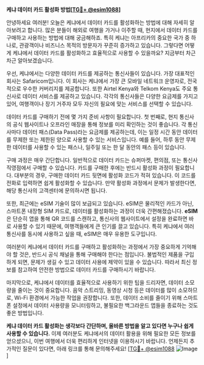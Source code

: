 **케냐 데이터 카드 활성화 방법[[TG💪+ @esim1088](https://t.me/s/esim1088)]**

안녕하세요 여러분! 오늘은 케냐에서 데이터 카드를 활성화하는 방법에 대해 자세히 알아보려고 합니다. 많은 분들이 해외로 여행을 가거나 이주할 때, 현지에서 데이터 카드를 구매하고 사용하는 방법에 대해 궁금해하죠. 특히 케냐는 아프리카의 중요한 국가 중 하나로, 관광객이나 비즈니스 목적의 방문자가 꾸준히 증가하고 있습니다. 그렇다면 어떻게 케냐에서 데이터 카드를 활성화하고 효율적으로 사용할 수 있을까요? 지금부터 차근차근 알아보겠습니다.

우선, 케냐에서는 다양한 데이터 카드를 제공하는 통신사들이 있습니다. 가장 대표적인 회사는 Safaricom입니다. 이 회사는 케냐에서 가장 큰 모바일 네트워크 운영자로, 전국적으로 우수한 커버리지를 제공합니다. 또한 Airtel Kenya와 Telkom Kenya도 주요 통신사로 데이터 서비스를 제공하고 있습니다. 각각의 통신사들은 다양한 요금제를 가지고 있어, 여행객이나 장기 거주자 모두 자신의 필요에 맞는 서비스를 선택할 수 있습니다.

데이터 카드를 구매하기 전에 몇 가지 준비 사항이 필요합니다. 첫 번째로, 현지 통신사의 공식 웹사이트나 오프라인 매장을 통해 정보를 미리 확인하는 것이 좋습니다. 각 통신사마다 데이터 패스(Data Pass)라는 요금제를 제공하는데, 이는 일정 시간 동안 데이터를 무제한 또는 제한된 양으로 사용할 수 있는 서비스입니다. 예를 들어, 하루 동안 무제한 데이터를 사용할 수 있는 패스나, 일주일 또는 한 달 동안의 패스 등이 있습니다.

구매 과정은 매우 간단합니다. 일반적으로 데이터 카드는 슈퍼마켓, 편의점, 또는 통신사 직영점에서 구매할 수 있습니다. 카드를 구매한 후에는 반드시 활성화 과정이 필요합니다. 대부분의 경우, 구매한 데이터 카드 뒷면에 활성화 코드가 적혀 있습니다. 이 코드를 전화로 입력하면 쉽게 활성화할 수 있습니다. 만약 활성화 과정에서 문제가 발생한다면, 해당 통신사의 고객센터에 문의하시면 됩니다.

또한, 최근에는 eSIM 기술이 많이 보급되고 있습니다. eSIM은 물리적인 카드가 아닌, 스마트폰 내장형 SIM 카드로, 데이터를 활성화하는 과정이 더욱 간편해졌습니다. **eSIM**은 단순히 앱을 통해 QR 코드를 스캔하고, 통신사의 웹사이트에서 설정을 완료하면 바로 사용할 수 있기 때문에, 여행객들에게 큰 인기를 끌고 있습니다. 특히 케냐에서 여러 통신사를 동시에 사용하고 싶을 때, eSIM은 매우 유용한 도구입니다.

여러분이 케냐에서 데이터 카드를 구매하고 활성화하는 과정에서 가장 중요하게 기억해야 할 것은, 반드시 공식 채널을 통해 구매해야 한다는 점입니다. 불법적인 제품을 구입하게 되면, 문제가 생길 수 있고 데이터 사용에 제약이 있을 수 있습니다. 따라서 최신 정보를 참고하여 안전한 방법으로 데이터 카드를 구매하시기 바랍니다.

마지막으로, 케냐에서 데이터를 효율적으로 사용하기 위한 팁을 드리자면, 데이터 소모량을 줄이는 것이 중요합니다. 음악 스트리밍, 동영상 시청 등은 데이터를 많이 소모하므로, Wi-Fi 환경에서 가능한 작업을 권장합니다. 또한, 데이터 소비를 줄이기 위해 스마트폰 설정에서 데이터 사용량을 모니터링하고, 불필요한 백그라운드 앱들을 종료하는 것도 좋은 방법입니다.

**케냐 데이터 카드 활성화는 생각보다 간단하며, 올바른 방법을 알고 있다면 누구나 쉽게 사용할 수 있습니다.** 이제 여러분도 케냐에서의 데이터 활용을 위해 필요한 모든 정보를 얻으셨으니, 이번 여행에서 더욱 편리하게 인터넷을 이용하시기 바랍니다. 언제든지 추가적인 질문이 있다면, 아래 링크를 통해 문의해주세요! [[TG💪+ @esim1088](https://t.me/s/esim1088) ![Image](https://i.postimg.cc/Y0z9fWf4/image.png)]